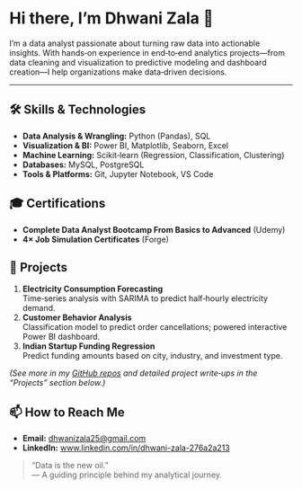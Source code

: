 # Hi there, I’m Dhwani Zala 👋

I’m a data analyst passionate about turning raw data into actionable insights. With hands‑on experience in end‑to‑end analytics projects—from data cleaning and visualization to predictive modeling and dashboard creation—I help organizations make data‑driven decisions.

---

## 🛠️ Skills & Technologies

- **Data Analysis & Wrangling:** Python (Pandas), SQL  
- **Visualization & BI:** Power BI, Matplotlib, Seaborn, Excel  
- **Machine Learning:** Scikit‑learn (Regression, Classification, Clustering)  
- **Databases:** MySQL, PostgreSQL  
- **Tools & Platforms:** Git, Jupyter Notebook, VS Code  

## 🎓 Certifications

- **Complete Data Analyst Bootcamp From Basics to Advanced** (Udemy)  
- **4× Job Simulation Certificates** (Forge)  

## 🚀 Projects

1. **Electricity Consumption Forecasting**  
   Time‑series analysis with SARIMA to predict half‑hourly electricity demand.  
2. **Customer Behavior Analysis**  
   Classification model to predict order cancellations; powered interactive Power BI dashboard.  
3. **Indian Startup Funding Regression**  
   Predict funding amounts based on city, industry, and investment type.  

*(See more in my [GitHub repos](#) and detailed project write‑ups in the “Projects” section below.)*

## 📫 How to Reach Me

- **Email:** dhwanizala25@gmail.com 
- **LinkedIn:** www.linkedin.com/in/dhwani-zala-276a2a213 

> “Data is the new oil.”  
> — A guiding principle behind my analytical journey.

